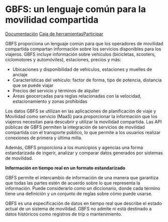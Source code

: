 # GBFS: un lenguaje común para la movilidad compartida

<div class="landing-page"> 
<a class="button" href="specification">Documentación</a> <a class="button" href="toolbox">Caja de herramientas</a><a class="button" href="participate">Participar</a></div> 

GBFS proporciona un lenguaje común para que los operadores de movilidad compartida compartan información sobre los servicios disponibles para los viajeros. GBFS incluye información sobre vehículos (bicicletas, scooters, ciclomotores y automóviles), estaciones, precios y más:

- Ubicaciones y disponibilidad de vehículos, estaciones y muelles de anclaje
- Características del vehículo: factor de forma, tipo de potencia, distancia que se puede viajar
- Precios del servicio y términos de alquiler
- Áreas geocercadas para reglas relacionadas con la velocidad, estacionamiento y zonas prohibidas

Los datos GBFS se utilizan en las aplicaciones de planificación de viaje y Movilidad como servicio (MaaS) para proporcionar la información que los viajeros necesitan para descubrir y utilizar la movilidad compartida. Las API públicas de GBFS permiten la integración de servicios de movilidad compartida con el transporte público, lo que permite a los usuarios realizar conexiones de primera y última milla.

Además, GBFS proporciona a los municipios y agencias una forma estandarizada de ingerir, analizar y comparar datos generados por sistemas de movilidad.

**Información en tiempo real en un formato estandarizado**

GBFS permite el intercambio de información de una manera que garantiza que todas las partes estén de acuerdo sobre lo que representa la información. Puede considerarlo como un diccionario, donde cada término tiene una definición y un conjunto de reglas sobre cómo puede usarse.

GBFS es una especificación de datos en tiempo real que describe el estado actual de un sistema de movilidad. GBFS no admite ni está destinado a datos históricos como registros de trip o mantenimiento.